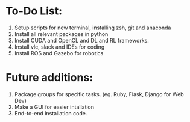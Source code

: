 # To-Do List:

1. Setup scripts for new terminal, installing zsh, git and anaconda
2. Install all relevant packages in python
3. Install CUDA and OpenCL and DL and RL frameworks.
4. Install vlc, slack and IDEs for coding
5. Install ROS and Gazebo for robotics

# Future additions:

1. Package groups for specific tasks. (eg. Ruby, Flask, Django for Web Dev)
2. Make a GUI for easier intallation
3. End-to-end installation code.
